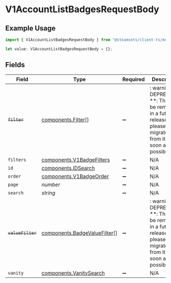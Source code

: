# V1AccountListBadgesRequestBody

## Example Usage

```typescript
import { V1AccountListBadgesRequestBody } from "@steamsets/client-ts/models/components";

let value: V1AccountListBadgesRequestBody = {};
```

## Fields

| Field                                                                                                                   | Type                                                                                                                    | Required                                                                                                                | Description                                                                                                             |
| ----------------------------------------------------------------------------------------------------------------------- | ----------------------------------------------------------------------------------------------------------------------- | ----------------------------------------------------------------------------------------------------------------------- | ----------------------------------------------------------------------------------------------------------------------- |
| ~~`filter`~~                                                                                                            | [components.Filter](../../models/components/filter.md)[]                                                                | :heavy_minus_sign:                                                                                                      | : warning: ** DEPRECATED **: This will be removed in a future release, please migrate away from it as soon as possible. |
| `filters`                                                                                                               | [components.V1BadgeFilters](../../models/components/v1badgefilters.md)                                                  | :heavy_minus_sign:                                                                                                      | N/A                                                                                                                     |
| `id`                                                                                                                    | [components.IDSearch](../../models/components/idsearch.md)                                                              | :heavy_minus_sign:                                                                                                      | N/A                                                                                                                     |
| `order`                                                                                                                 | [components.V1BadgeOrder](../../models/components/v1badgeorder.md)                                                      | :heavy_minus_sign:                                                                                                      | N/A                                                                                                                     |
| `page`                                                                                                                  | *number*                                                                                                                | :heavy_minus_sign:                                                                                                      | N/A                                                                                                                     |
| `search`                                                                                                                | *string*                                                                                                                | :heavy_minus_sign:                                                                                                      | N/A                                                                                                                     |
| ~~`valueFilter`~~                                                                                                       | [components.BadgeValueFilter](../../models/components/badgevaluefilter.md)[]                                            | :heavy_minus_sign:                                                                                                      | : warning: ** DEPRECATED **: This will be removed in a future release, please migrate away from it as soon as possible. |
| `vanity`                                                                                                                | [components.VanitySearch](../../models/components/vanitysearch.md)                                                      | :heavy_minus_sign:                                                                                                      | N/A                                                                                                                     |